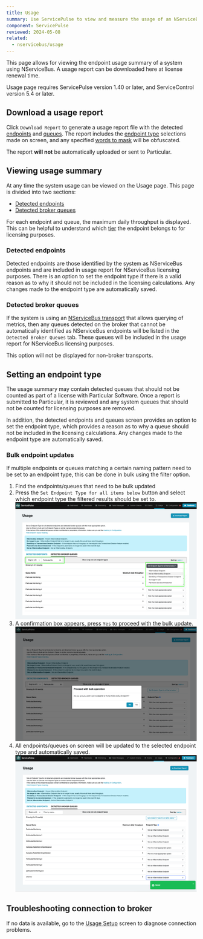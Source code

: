 ```yaml
---
title: Usage
summary: Use ServicePulse to view and measure the usage of an NServiceBus system.
component: ServicePulse
reviewed: 2024-05-08
related:
  - nservicebus/usage
---
```


This page allows for viewing the endpoint usage summary of a system using NServiceBus.
A usage report can be downloaded here at license renewal time.

Usage page requires ServicePulse version 1.40 or later, and ServiceControl version 5.4 or later.

## Download a usage report

Click `Download Report` to generate a usage report file with the detected [endpoints](#viewing-usage-summary-detected-endpoints) and [queues](#viewing-usage-summary-detected-broker-queues). The report includes the [endpoint type](#setting-an-endpoint-type) selections made on screen, and any specified [words to mask](usage-config.md#report-masks) will be obfuscated.

The report **will not** be automatically uploaded or sent to Particular.

## Viewing usage summary

At any time the system usage can be viewed on the Usage page.
This page is divided into two sections:

- [Detected endpoints](#viewing-usage-summary-detected-endpoints)
- [Detected broker queues](#viewing-usage-summary-detected-broker-queues)

For each endpoint and queue, the maximum daily throughput is displayed. This can be helpful to understand which [tier](https://particular.net/pricing) the endpoint belongs to for licensing purposes.

### Detected endpoints

Detected endpoints are those identified by the system as NServiceBus endpoints and are included in usage report for NServiceBus licensing purposes. There is an option to set the endpoint type if there is a valid reason as to why it should not be included in the licensing calculations. Any changes made to the endpoint type are automatically saved.

### Detected broker queues

If the system is using an [NServiceBus transport](./../transports) that allows querying of metrics, then any queues detected on the broker that cannot be automatically identified as NServiceBus endpoints will be listed in the `Detected Broker Queues` tab. These queues will be included in the usage report for NServiceBus licensing purposes.

This option will not be displayed for non-broker transports.

## Setting an endpoint type

The usage summary may contain detected queues that should not be counted as part of a license with Particular Software.
Once a report is submitted to Particular, it is reviewed and any system queues that should not be counted for licensing purposes are removed.

In addition, the detected endpoints and queues screen provides an option to set the endpoint type, which provides a reason as to why a queue should not be included in the licensing calculations. Any changes made to the endpoint type are automatically saved.

### Bulk endpoint updates

If multiple endpoints or queues matching a certain naming pattern need to be set to an endpoint type, this can be done in bulk using the filter option.

1. Find the endpoints/queues that need to be bulk updated
2. Press the `Set Endpoint Type for all items below` button and select which endpoint type the filtered results should be set to.
    ![usage-endpoints-filter](images/usage-endpoints-filter.png "width=600")
3. A confirmation box appears, press `Yes` to proceed with the bulk update.
    ![usage-endpoints-bulk-update](images/usage-endpoints-bulk-update.png "width=600")
4. All endpoints/queues on screen will be updated to the selected endpoint type and automatically saved.
    ![usage-endpoints-updated](images/usage-endpoints-updated.png "width=600")

## Troubleshooting connection to broker

If no data is available, go to the [Usage Setup](usage-config.md) screen to diagnose connection problems.